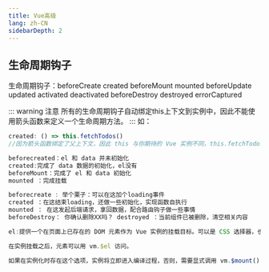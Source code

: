 ```yaml
---
title: Vue高级
lang: zh-CN
sidebarDepth: 2
---
```


## 生命周期钩子

生命周期钩子：<span class="fg_t_i">beforeCreate  created  beforeMount  mounted  beforeUpdate  updated  activated  deactivated  beforeDestroy  destroyed  errorCaptured</span>

::: warning 注意
所有的生命周期钩子自动绑定this上下文到实例中，因此不能使用箭头函数来定义一个生命周期方法。
:::
如：

```js
created: () => this.fetchTodos()
//因为箭头函数绑定了父上下文，因此 this 与你期待的 Vue 实例不同，this.fetchTodos 的行为未定义。
```

```js
beforecreated：el 和 data 并未初始化 
created:完成了 data 数据的初始化，el没有
beforeMount：完成了 el 和 data 初始化 
mounted ：完成挂载
```

```js
beforecreate : 举个栗子：可以在这加个loading事件 
created ：在这结束loading，还做一些初始化，实现函数自执行 
mounted ： 在这发起后端请求，拿回数据，配合路由钩子做一些事情
beforeDestroy： 你确认删除XX吗？ destroyed ：当前组件已被删除，清空相关内容
```

```js
el:提供一个在页面上已存在的 DOM 元素作为 Vue 实例的挂载目标。可以是 CSS 选择器，也可以是一个 HTMLElement 实例。

在实例挂载之后，元素可以用 vm.$el 访问。

如果在实例化时存在这个选项，实例将立即进入编译过程，否则，需要显式调用 vm.$mount() 手动开启编译。
```

